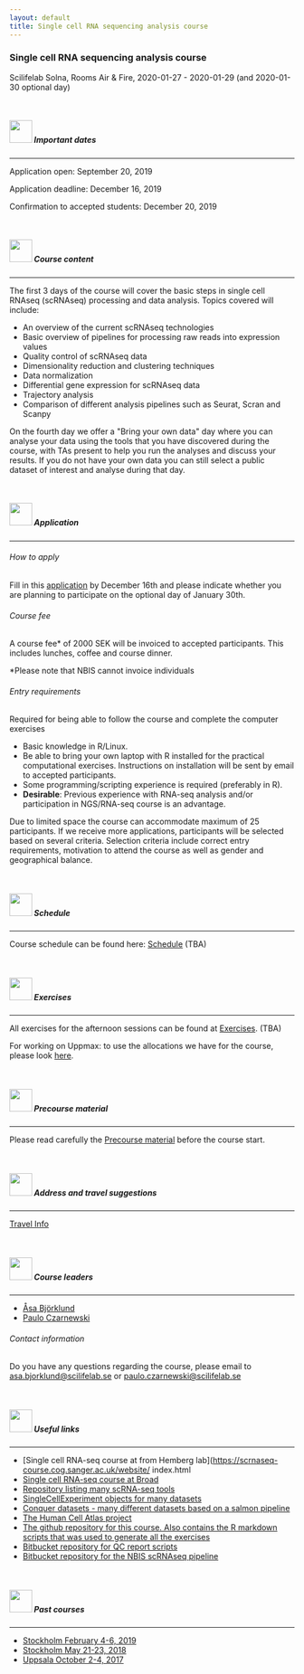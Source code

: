 ```yaml
---
layout: default
title: Single cell RNA sequencing analysis course
---
```


### Single cell RNA sequencing analysis course
Scilifelab Solna, Rooms Air & Fire,  2020-01-27 - 2020-01-29 (and 2020-01-30 optional day)

<br/>

##### <img border="0" src="https://www.svgrepo.com/show/20800/event-date-and-time-symbol.svg" width="40" height="40"> Important dates
***

Application open: September 20, 2019

Application deadline: December 16, 2019

Confirmation to accepted students: December 20, 2019

<br/>


##### <img border="0" src="https://www.svgrepo.com/show/410/list.svg" width="40" height="40"> Course content
***

The first 3 days of the course will cover the basic steps in single cell RNAseq (scRNAseq) processing and data analysis. Topics covered will include:

* An overview of the current scRNAseq technologies
* Basic overview of pipelines for processing raw reads into expression values
* Quality control of scRNAseq data
* Dimensionality reduction and clustering techniques
* Data normalization
* Differential gene expression for scRNAseq data
* Trajectory analysis
* Comparison of different analysis pipelines such as Seurat, Scran and Scanpy

On the fourth day we offer a "Bring your own data" day where you can analyse your data using the tools that you have discovered during the course, with TAs present to help you run the analyses and discuss your results. If you do not have your own data you can still select a public dataset of interest and analyse during that day.

<br/>


##### <img border="0" src="https://www.svgrepo.com/show/3874/contact-form.svg" width="40" height="40"> Application
***

###### How to apply

Fill in this [application](https://forms.gle/6VFVTFep6iYk7wLr9) by December 16th and please indicate whether you are planning to participate on the optional day of January 30th. 

###### Course fee

A course fee* of 2000 SEK will be invoiced to accepted participants. This includes lunches, coffee and course dinner.

*Please note that NBIS cannot invoice individuals

###### Entry requirements

Required for being able to follow the course and complete the computer exercises

* Basic knowledge in R/Linux.
* Be able to bring your own laptop with R installed for the practical computational exercises. Instructions on installation will be sent by email to accepted participants.
* Some programming/scripting experience is required (preferably in R).
* **Desirable**: Previous experience with RNA-seq analysis and/or participation in NGS/RNA-seq course is an advantage.

Due to limited space the course can accommodate maximum of 25 participants. If we receive more applications, participants will be selected based on several criteria. Selection criteria include correct entry requirements, motivation to attend the course as well as gender and geographical balance.

<br/>

##### <img border="0" src="https://www.svgrepo.com/show/158264/schedule.svg" width="40" height="40"> Schedule
***

Course schedule can be found here: [Schedule]() (TBA)

<br/>


##### <img border="0" src="https://www.svgrepo.com/show/6672/exercise.svg" width="40" height="40"> Exercises
***

All exercises for the afternoon sessions can be found at [Exercises](). (TBA)

For working on Uppmax: to use the allocations we have for the course, please look [here](login.md).

<br/>

##### <img border="0" src="https://www.svgrepo.com/show/19652/maths-class-materials-cross-of-a-pencil-and-a-ruler.svg" width="40" height="40"> Precourse material
***

Please read carefully the [Precourse material](precourse) before the course start. 

<br/>

##### <img border="0" src="https://www.svgrepo.com/show/4199/placeholder-on-a-map.svg" width="40" height="40"> Address and travel suggestions
***

[Travel Info](travel.md)

<br/>

##### <img border="0" src="https://www.svgrepo.com/show/38706/group-of-people.svg" width="40" height="40"> Course leaders
***

* [Åsa Björklund](http://nbis.se/about/staff/asa-bjorklund/)
* [Paulo Czarnewski](https://nbis.se/about/staff/paulo-czarnewski/)

###### Contact information

Do you have any questions regarding the course, please email to asa.bjorklund@scilifelab.se or paulo.czarnewski@scilifelab.se

<br/>

##### <img border="0" src="https://www.svgrepo.com/show/19262/link.svg" width="40" height="40"> Useful links
***

* [Single cell RNA-seq course at from Hemberg lab](https://scrnaseq-course.cog.sanger.ac.uk/website/ index.html
* [Single cell RNA-seq course at Broad](https://broadinstitute.github.io/2019_scWorkshop/)
* [Repository listing many scRNA-seq tools](https://github.com/seandavi/awesome-single-cell)
* [SingleCellExperiment objects for many datasets](https://hemberg-lab.github.io/scRNA.seq.datasets/)
* [Conquer datasets - many different datasets based on a salmon pipeline](http://imlspenticton.uzh.ch:3838/conquer/)
* [The Human Cell Atlas project](https://www.humancellatlas.org/) 
* [The github repository for this course. Also contains the R markdown scripts that was used to generate all the exercises](https://github.com/NBISweden/workshop-scRNAseq)
* [Bitbucket repository for QC report scripts](https://bitbucket.org/asbj/qc-summary_scrnaseq)
* [Bitbucket repository for the NBIS scRNAseq pipeline](https://bitbucket.org/scilifelab-lts/lts-workflows-sm-scrnaseq)

<br/>

##### <img border="0" src="https://www.svgrepo.com/show/83468/navigation-history-interface-symbol-of-a-clock-with-an-arrow.svg" width="40" height="40"> Past courses
***

* [Stockholm February 4-6, 2019](https://github.com/NBISweden/workshop-scRNAseq/tree/feb2019)
* [Stockholm May 21-23, 2018](https://nbisweden.github.io/workshop-archive/workshop-scRNAseq/2018-05-21/)
* [Uppsala October 2-4, 2017](https://scilifelab.github.io/courses/scrnaseq/1710/)

